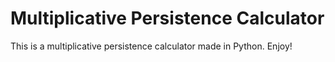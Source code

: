 # Multiplicative Persistence Calculator
This is a multiplicative persistence calculator made in Python. Enjoy!
